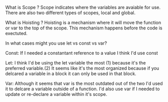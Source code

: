 What is Scope ?
Scope indicates where the variables are avaiable for use. There are also two different types of scopes, local and global.


What is Hoisting ?
Hoisting is a mechanism where it will move the function or var to the top of the scope. This mechanism happens before the code is exectuted. 

In what cases might you use let vs const vs var?

Const: If I needed a constantant reference to a value I think I'd use const

Let: I think I'd be using the let variable the most (1) because it's the preferred variable.(2) It seems like it's the most organized because if you delcared a variable in a block it can only be used in that block. 

Var: Although it seems that var is the most outdated out of the two I'd used it to delcare a variable outside of a function. I'd also use var if I needed to update or re-declare a variable within it's scope.